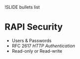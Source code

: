 !SLIDE bullets list

# RAPI Security

* Users & Passwords
* RFC 2617 _HTTP Authentication_
* Read-only or Read-write

